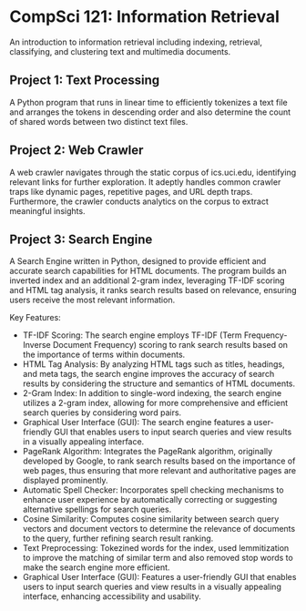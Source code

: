# CompSci 121: Information Retrieval
An introduction to information retrieval including indexing, retrieval, classifying, and clustering text and multimedia documents.

## Project 1: Text Processing
A Python program that runs in linear time to efficiently tokenizes a text file and arranges the tokens in descending order and also determine the count of shared words between two distinct text files.

## Project 2: Web Crawler
A web crawler navigates through the static corpus of ics.uci.edu, identifying relevant links for further exploration. It adeptly handles common crawler traps like dynamic pages, repetitive pages, and URL depth traps. Furthermore, the crawler conducts analytics on the corpus to extract meaningful insights.

## Project 3: Search Engine
A Search Engine written in Python, designed to provide efficient and accurate search capabilities for HTML documents. The program builds an inverted index and an additional 2-gram index, leveraging TF-IDF scoring and HTML tag analysis, it ranks search results based on relevance, ensuring users receive the most relevant information.

Key Features:
* TF-IDF Scoring: The search engine employs TF-IDF (Term Frequency-Inverse Document Frequency) scoring to rank search results based on the importance of terms within documents.
* HTML Tag Analysis: By analyzing HTML tags such as titles, headings, and meta tags, the search engine improves the accuracy of search results by considering the structure and semantics of HTML documents.
* 2-Gram Index: In addition to single-word indexing, the search engine utilizes a 2-gram index, allowing for more comprehensive and efficient search queries by considering word pairs.
* Graphical User Interface (GUI): The search engine features a user-friendly GUI that enables users to input search queries and view results in a visually appealing interface.
* PageRank Algorithm: Integrates the PageRank algorithm, originally developed by Google, to rank search results based on the importance of web pages, thus ensuring that more relevant and authoritative pages are displayed prominently.
* Automatic Spell Checker: Incorporates spell checking mechanisms to enhance user experience by automatically correcting or suggesting alternative spellings for search queries.
* Cosine Similarity: Computes cosine similarity between search query vectors and document vectors to determine the relevance of documents to the query, further refining search result ranking.
* Text Preprocessing: Tokezined words for the index, used lemmitization to improve the matching of similar term and also removed stop words to make the search engine more efficient.
* Graphical User Interface (GUI): Features a user-friendly GUI that enables users to input search queries and view results in a visually appealing interface, enhancing accessibility and usability.
